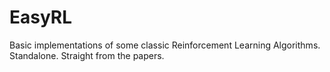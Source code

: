 # EasyRL
Basic implementations of some classic Reinforcement Learning Algorithms. Standalone. Straight from the papers.
